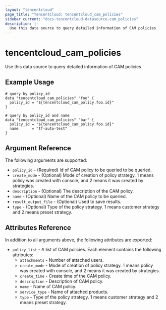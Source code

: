 ```yaml
---
layout: "tencentcloud"
page_title: "TencentCloud: tencentcloud_cam_policies"
sidebar_current: "docs-tencentcloud-datasource-cam_policies"
description: |-
  Use this data source to query detailed information of CAM policies
---
```


# tencentcloud_cam_policies

Use this data source to query detailed information of CAM policies

## Example Usage

```hcl
# query by policy_id
data "tencentcloud_cam_policies" "foo" {
  policy_id = "${tencentcloud_cam_policy.foo.id}"
}

# query by policy_id and name
data "tencentcloud_cam_policies" "bar" {
  policy_id = "${tencentcloud_cam_policy.foo.id}"
  name      = "tf-auto-test"
}
```

## Argument Reference

The following arguments are supported:

* `policy_id` - (Required) Id of CAM policy to be queried to be queried.
* `create_mode` - (Optional) Mode of creation of policy strategy. 1 means policy was created with console, and 2 means it was created by strategies.
* `description` - (Optional) The description of the CAM policy.
* `name` - (Optional) Name of the CAM policy to be queried.
* `result_output_file` - (Optional) Used to save results.
* `type` - (Optional) Type of the policy strategy. 1 means customer strategy and 2 means preset strategy.

## Attributes Reference

In addition to all arguments above, the following attributes are exported:

* `policy_list` - A list of CAM policies. Each element contains the following attributes:
  * `attachments` - Number of attached users.
  * `create_mode` - Mode of creation of policy strategy. 1 means policy was created with console, and 2 means it was created by strategies.
  * `create_time` - Create time of the CAM policy.
  * `description` - Description of CAM policy.
  * `name` - Name of CAM policy.
  * `service_type` - Name of attached products.
  * `type` - Type of the policy strategy. 1 means customer strategy and 2 means preset strategy.


